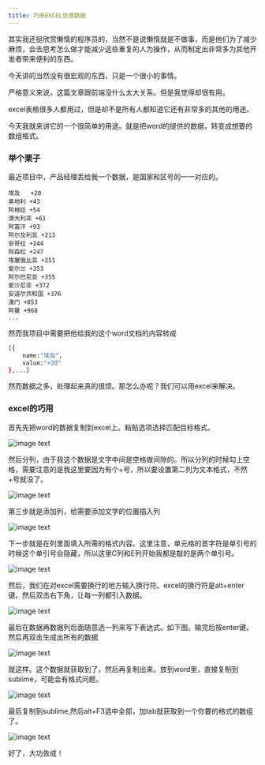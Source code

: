 ```yaml
---
title: 巧用EXCEL处理数据
---
```


其实我还挺欣赏懒惰的程序员的，当然不是说懒惰就是不做事，而是他们为了减少麻烦，会去思考怎么做才能减少这些重复的人为操作，从而制定出非常多为其他开发者带来便利的东西。

今天讲的当然没有很宏观的东西，只是一个很小的事情。

严格意义来说，这篇文章跟前端没什么太大关系。但是我觉得却很有用。

excel表格很多人都用过，但是却不是所有人都知道它还有非常多的其他的用途。

今天我就来讲它的一个很简单的用途。就是把word的提供的数据，转变成想要的数组格式。

<!-- More -->

### 举个栗子

最近项目中，产品经理丢给我一个数据，是国家和区号的一一对应的。


    埃及   +20
    奥地利 +43
    阿根廷 +54
    澳大利亚 +61
    阿富汗 +93
    阿尔及利亚 +213
    安哥拉 +244
    阿森松 +247
    埃塞俄比亚 +251
    爱尔兰 +353
    阿尔巴尼亚 +355
    爱沙尼亚 +372
    安道尔共和国 +376
    澳门 +853
    阿曼 +968
    ...


然而我项目中需要把他给我的这个word文档的内容转成

```bash
[{
    name:"埃及",
    value:"+20"
},...]
```

然而数据之多，处理起来真的很烦。那怎么办呢？我们可以用excel来解决。

### excel的巧用

首先先把word的数据复制到excel上。粘贴选项选择匹配目标格式。

![image text](/images/img/excel1.png)

然后分列，由于我这个数据是文字中间是空格做间隙的。所以分列的时候勾上空格，需要注意的是我这里要因为有个+号，所以要设置第二列为文本格式，不然+号就没了。

![image text](/images/img/excel2.gif)

第三步就是添加列，给需要添加文字的位置插入列

![image text](/images/img/excel3.gif)

下一步就是在列里面填入所需的格式内容。这里注意，单元格的首字符是单引号的时候这个单引号会隐藏，所以这里C列和E列开始我都是敲的是两个单引号。

![image text](/images/img/excel4.gif)

然后，我们在对excel需要换行的地方输入换行符。excel的换行符是alt+enter键。然后双击右下角，让每一列都引入数据。

![image text](/images/img/excel5.gif)

最后在数据再数据列后面随意选一列来写下表达式。如下图。输完后按enter键。然后再双击生成出所有的数据

![image text](/images/img/excel6.gif)

就这样。这个数据就获取到了，然后再复制出来。放到word里，直接复制到sublime，可能会有格式问题。

![image text](/images/img/excel7.gif)

最后复制到sublime,然后alt+F3选中全部，加tab就获取到一个你要的格式的数组了。

![image text](/images/img/excel8.gif)

好了，大功告成！